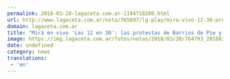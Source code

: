 ```yaml
---
permalink: 2018-03-28-lagaceta.com.ar-1194718280.html
url: http://www.lagaceta.com.ar/nota/765697/lg-play/mira-vivo-12-30-protestas-barrios-pie-repercusiones-tucuman-escandalo-independiente.html
domain: lagaceta.com.ar
title: "Mirá en vivo 'Las 12 en 30': las protestas de Barrios de Pie y las repercusiones en Tucumán del escándalo en Independiente"
image: https://img.lagaceta.com.ar/fotos/notas/2018/03/20/764793_20180320115514.jpg
date: undefined
category: news
translations: 
 - 'en'
---
```


